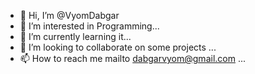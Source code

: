- 👋 Hi, I’m @VyomDabgar
- 👀 I’m interested in Programming...
- 🌱 I’m currently learning it...
- 💞️ I’m looking to collaborate on some projects ...
- 📫 How to reach me mailto dabgarvyom@gmail.com ...

<!---
VyomDabgar/VyomDabgar is a ✨ special ✨ repository because its `README.md` (this file) appears on your GitHub profile.
You can click the Preview link to take a look at your changes.
--->
